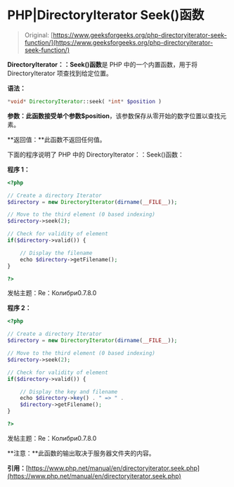 # PHP|DirectoryIterator Seek()函数

> Original: [https://www.geeksforgeeks.org/php-directoryiterator-seek-function/](https://www.geeksforgeeks.org/php-directoryiterator-seek-function/)

**DirectoryIterator：：Seek()函数**是 PHP 中的一个内置函数，用于将 DirectoryIterator 项查找到给定位置。

**语法：**

```php
*void* DirectoryIterator::seek( *int* $position )
```

**参数：**此函数接受单个参数**$position**，该参数保存从零开始的数字位置以查找元素。

**返回值：**此函数不返回任何值。

下面的程序说明了 PHP 中的 DirectoryIterator：：Seek()函数：

**程序 1：**

```php
<?php

// Create a directory Iterator
$directory = new DirectoryIterator(dirname(__FILE__));

// Move to the third element (0 based indexing)
$directory->seek(2);

// Check for validity of element
if($directory->valid()) {

    // Display the filename
    echo $directory->getFilename();
}

?>
```

发帖主题：Re：Колибри0.7.8.0

**程序 2：**

```php
<?php

// Create a directory Iterator
$directory = new DirectoryIterator(dirname(__FILE__));

// Move to the third element (0 based indexing)
$directory->seek(2);

// Check for validity of element
if($directory->valid()) {

    // Display the key and filename
    echo $directory->key() . " => " .
    $directory->getFilename();
}

?>
```

发帖主题：Re：Колибри0.7.8.0

**注意：**此函数的输出取决于服务器文件夹的内容。

**引用：**[https://www.php.net/manual/en/directoryiterator.seek.php](https://www.php.net/manual/en/directoryiterator.seek.php)